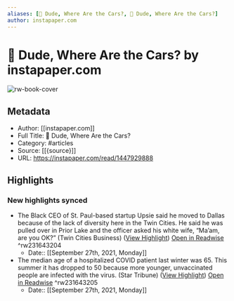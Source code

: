 ```yaml
---
aliases: [🚗 Dude, Where Are the Cars?, 🚗 Dude, Where Are the Cars?]
author: instapaper.com
---
```

# 🚗 Dude, Where Are the Cars? by instapaper.com

![rw-book-cover](https://readwise-assets.s3.amazonaws.com/static/images/article0.00998d930354.png)

## Metadata
- Author: [[instapaper.com]]
- Full Title: 🚗 Dude, Where Are the Cars?
- Category: #articles
- Source: [[{source}]]
- URL: https://instapaper.com/read/1447929888

## Highlights
### New highlights synced
- The Black CEO of St. Paul-based startup Upsie said he moved to Dallas because of the lack of diversity here in the Twin Cities. He said he was pulled over in Prior Lake and the officer asked his white wife, “Ma’am, are you OK?” (Twin Cities Business) ([View Highlight](https://instapaper.com/read/1447929888/17570752)) [Open in Readwise](https://readwise.io/open/231643204) ^rw231643204
    - Date:: [[September 27th, 2021, Monday]]
- The median age of a hospitalized COVID patient last winter was 65. This summer it has dropped to 50 because more younger, unvaccinated people are infected with the virus. (Star Tribune) ([View Highlight](https://instapaper.com/read/1447929888/17570762)) [Open in Readwise](https://readwise.io/open/231643205) ^rw231643205
    - Date:: [[September 27th, 2021, Monday]]
